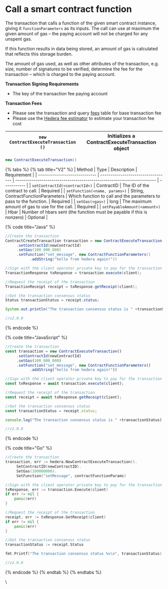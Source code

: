 # Call a smart contract function

The transaction that calls a function of the given smart contract instance, giving it `functionParameters` as its inputs. The call can use at maximum the given amount of gas – the paying account will not be charged for any unspent gas.

If this function results in data being stored, an amount of gas is calculated that reflects this storage burden.

The amount of gas used, as well as other attributes of the transaction, e.g. size, number of signatures to be verified, determine the fee for the transaction – which is charged to the paying account.

**Transaction Signing Requirements**

* The key of the transaction fee paying account

**Transaction Fees**

* Please see the transaction and query [fees](../../../mainnet/fees/#transaction-and-query-fees) table for base transaction fee
* Please use the [Hedera fee estimator](https://hedera.com/fees) to estimate your transaction fee cost

| `new ContractExecuteTransaction ()` | Initializes a ContractExecuteTransaction object |
| ----------------------------------- | ----------------------------------------------- |

```java
new ContractExecuteTransaction()
```



{% tabs %}
{% tab title="V2" %}
| Method                        | Type                               | Description                                                            | Requirement |
| ----------------------------- | ---------------------------------- | ---------------------------------------------------------------------- | ----------- |
| `setContractId(<contractId>)` | ContractID                         | The ID of the contract to call.                                        | Required    |
| `setFunction(<name, params>)` | String, ContractFunctionParameters | Which function to call and the parameters to pass to the function.     | Required    |
| `setGas(<gas>)`               | long                               | The maximum amount of gas to use for the call.                         | Required    |
| `setPayableAmount(<amount>)`  | Hbar                               | Number of hbars sent (the function must be payable if this is nonzero) | Optional    |

{% code title="Java" %}
```java
//Create the transaction
ContractCreateTransaction transaction = new ContractExecuteTransaction()
     .setContractId(newContractId)
     .setGas(100_000_000)
     .setFunction("set_message", new ContractFunctionParameters()
           .addString("hello from hedera again!"))

//Sign with the client operator private key to pay for the transaction and submit the query to a Hedera network
TransactionResponse txResponse = transaction.execute(client);

//Request the receipt of the transaction
TransactionReceipt receipt = txResponse.getReceipt(client);

//Get the transaction consensus status
Status transactionStatus = receipt.status;

System.out.println("The transaction consensus status is " +transactionStatus);

//v2.0.0
```
{% endcode %}

{% code title="JavaScript" %}
```javascript
//Create the transaction
const transaction = new ContractExecuteTransaction()
     .setContractId(newContractId)
     .setGas(100_000_000)
     .setFunction("set_message", new ContractFunctionParameters()
           .addString("hello from hedera again!"))

//Sign with the client operator private key to pay for the transaction and submit the query to a Hedera network
const txResponse = await transaction.execute(client);

//Request the receipt of the transaction
const receipt = await txResponse.getReceipt(client);

//Get the transaction consensus status
const transactionStatus = receipt.status;

console.log("The transaction consensus status is " +transactionStatus);

//v2.0.0
```
{% endcode %}

{% code title="Go" %}
```go
//Create the transaction
transaction, err := hedera.NewContractExecuteTransaction().
     SetContractID(newContractID).
     SetGas(100000000).
     SetFunction("setMessage", contractFunctionParams)

//Sign with the client operator private key to pay for the transaction and submit the query to a Hedera network
txResponse, err := transaction.Execute(client)
if err != nil {
	panic(err)
}

//Request the receipt of the transaction
receipt, err := txResponse.GetReceipt(client)
if err != nil {
	panic(err)
}

//Get the transaction consensus status
transactionStatus := receipt.Status

fmt.Printf("The transaction consensus status %v\n", transactionStatus)

//v2.0.0
```
{% endcode %}
{% endtab %}
{% endtabs %}

\
